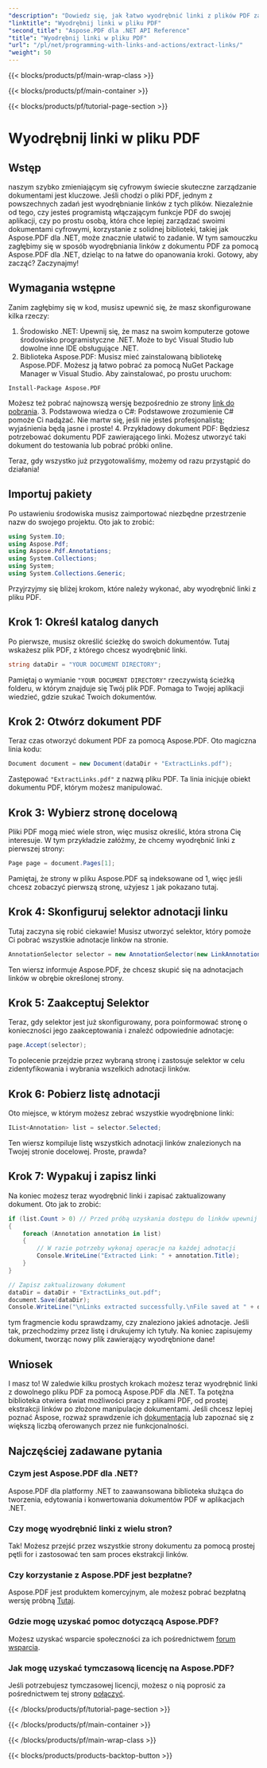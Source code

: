 ```yaml
---
"description": "Dowiedz się, jak łatwo wyodrębnić linki z plików PDF za pomocą Aspose.PDF dla .NET, korzystając z tego samouczka krok po kroku."
"linktitle": "Wyodrębnij linki w pliku PDF"
"second_title": "Aspose.PDF dla .NET API Reference"
"title": "Wyodrębnij linki w pliku PDF"
"url": "/pl/net/programming-with-links-and-actions/extract-links/"
"weight": 50
---
```


{{< blocks/products/pf/main-wrap-class >}}

{{< blocks/products/pf/main-container >}}

{{< blocks/products/pf/tutorial-page-section >}}

# Wyodrębnij linki w pliku PDF

## Wstęp

naszym szybko zmieniającym się cyfrowym świecie skuteczne zarządzanie dokumentami jest kluczowe. Jeśli chodzi o pliki PDF, jednym z powszechnych zadań jest wyodrębnianie linków z tych plików. Niezależnie od tego, czy jesteś programistą włączającym funkcje PDF do swojej aplikacji, czy po prostu osobą, która chce lepiej zarządzać swoimi dokumentami cyfrowymi, korzystanie z solidnej biblioteki, takiej jak Aspose.PDF dla .NET, może znacznie ułatwić to zadanie. W tym samouczku zagłębimy się w sposób wyodrębniania linków z dokumentu PDF za pomocą Aspose.PDF dla .NET, dzieląc to na łatwe do opanowania kroki. Gotowy, aby zacząć? Zaczynajmy!

## Wymagania wstępne

Zanim zagłębimy się w kod, musisz upewnić się, że masz skonfigurowane kilka rzeczy:

1. Środowisko .NET: Upewnij się, że masz na swoim komputerze gotowe środowisko programistyczne .NET. Może to być Visual Studio lub dowolne inne IDE obsługujące .NET.
2. Biblioteka Aspose.PDF: Musisz mieć zainstalowaną bibliotekę Aspose.PDF. Możesz ją łatwo pobrać za pomocą NuGet Package Manager w Visual Studio. Aby zainstalować, po prostu uruchom:
```
Install-Package Aspose.PDF
```
   Możesz też pobrać najnowszą wersję bezpośrednio ze strony [link do pobrania](https://releases.aspose.com/pdf/net/).
3. Podstawowa wiedza o C#: Podstawowe zrozumienie C# pomoże Ci nadążać. Nie martw się, jeśli nie jesteś profesjonalistą; wyjaśnienia będą jasne i proste!
4. Przykładowy dokument PDF: Będziesz potrzebować dokumentu PDF zawierającego linki. Możesz utworzyć taki dokument do testowania lub pobrać próbki online.

Teraz, gdy wszystko już przygotowaliśmy, możemy od razu przystąpić do działania!

## Importuj pakiety

Po ustawieniu środowiska musisz zaimportować niezbędne przestrzenie nazw do swojego projektu. Oto jak to zrobić:

```csharp
using System.IO;
using Aspose.Pdf;
using Aspose.Pdf.Annotations;
using System.Collections;
using System;
using System.Collections.Generic;
```

Przyjrzyjmy się bliżej krokom, które należy wykonać, aby wyodrębnić linki z pliku PDF.

## Krok 1: Określ katalog danych

Po pierwsze, musisz określić ścieżkę do swoich dokumentów. Tutaj wskażesz plik PDF, z którego chcesz wyodrębnić linki. 

```csharp
string dataDir = "YOUR DOCUMENT DIRECTORY";
```

Pamiętaj o wymianie `"YOUR DOCUMENT DIRECTORY"` rzeczywistą ścieżką folderu, w którym znajduje się Twój plik PDF. Pomaga to Twojej aplikacji wiedzieć, gdzie szukać Twoich dokumentów.

## Krok 2: Otwórz dokument PDF

Teraz czas otworzyć dokument PDF za pomocą Aspose.PDF. Oto magiczna linia kodu:

```csharp
Document document = new Document(dataDir + "ExtractLinks.pdf");
```

Zastępować `"ExtractLinks.pdf"` z nazwą pliku PDF. Ta linia inicjuje obiekt dokumentu PDF, którym możesz manipulować.

## Krok 3: Wybierz stronę docelową

Pliki PDF mogą mieć wiele stron, więc musisz określić, która strona Cię interesuje. W tym przykładzie załóżmy, że chcemy wyodrębnić linki z pierwszej strony:

```csharp
Page page = document.Pages[1];
```

Pamiętaj, że strony w pliku Aspose.PDF są indeksowane od 1, więc jeśli chcesz zobaczyć pierwszą stronę, użyjesz `1` jak pokazano tutaj.

## Krok 4: Skonfiguruj selektor adnotacji linku

Tutaj zaczyna się robić ciekawie! Musisz utworzyć selektor, który pomoże Ci pobrać wszystkie adnotacje linków na stronie.

```csharp
AnnotationSelector selector = new AnnotationSelector(new LinkAnnotation(page, Aspose.Pdf.Rectangle.Trivial));
```

Ten wiersz informuje Aspose.PDF, że chcesz skupić się na adnotacjach linków w obrębie określonej strony.

## Krok 5: Zaakceptuj Selektor

Teraz, gdy selektor jest już skonfigurowany, pora poinformować stronę o konieczności jego zaakceptowania i znaleźć odpowiednie adnotacje:

```csharp
page.Accept(selector);
```

To polecenie przejdzie przez wybraną stronę i zastosuje selektor w celu zidentyfikowania i wybrania wszelkich adnotacji linków.

## Krok 6: Pobierz listę adnotacji

Oto miejsce, w którym możesz zebrać wszystkie wyodrębnione linki:

```csharp
IList<Annotation> list = selector.Selected;
```

Ten wiersz kompiluje listę wszystkich adnotacji linków znalezionych na Twojej stronie docelowej. Proste, prawda?

## Krok 7: Wypakuj i zapisz linki

Na koniec możesz teraz wyodrębnić linki i zapisać zaktualizowany dokument. Oto jak to zrobić:

```csharp
if (list.Count > 0) // Przed próbą uzyskania dostępu do linków upewnij się, że są dostępne
{
    foreach (Annotation annotation in list)
    {
        // W razie potrzeby wykonaj operacje na każdej adnotacji
        Console.WriteLine("Extracted Link: " + annotation.Title);
    }
}

// Zapisz zaktualizowany dokument
dataDir = dataDir + "ExtractLinks_out.pdf";
document.Save(dataDir);
Console.WriteLine("\nLinks extracted successfully.\nFile saved at " + dataDir);
```

tym fragmencie kodu sprawdzamy, czy znaleziono jakieś adnotacje. Jeśli tak, przechodzimy przez listę i drukujemy ich tytuły. Na koniec zapisujemy dokument, tworząc nowy plik zawierający wyodrębnione dane!

## Wniosek

I masz to! W zaledwie kilku prostych krokach możesz teraz wyodrębnić linki z dowolnego pliku PDF za pomocą Aspose.PDF dla .NET. Ta potężna biblioteka otwiera świat możliwości pracy z plikami PDF, od prostej ekstrakcji linków po złożone manipulacje dokumentami. Jeśli chcesz lepiej poznać Aspose, rozważ sprawdzenie ich [dokumentacja](https://reference.aspose.com/pdf/net/) lub zapoznać się z większą liczbą oferowanych przez nie funkcjonalności.

## Najczęściej zadawane pytania

### Czym jest Aspose.PDF dla .NET?
Aspose.PDF dla platformy .NET to zaawansowana biblioteka służąca do tworzenia, edytowania i konwertowania dokumentów PDF w aplikacjach .NET.

### Czy mogę wyodrębnić linki z wielu stron?
Tak! Możesz przejść przez wszystkie strony dokumentu za pomocą prostej pętli for i zastosować ten sam proces ekstrakcji linków.

### Czy korzystanie z Aspose.PDF jest bezpłatne?
Aspose.PDF jest produktem komercyjnym, ale możesz pobrać bezpłatną wersję próbną [Tutaj](https://releases.aspose.com/).

### Gdzie mogę uzyskać pomoc dotyczącą Aspose.PDF?
Możesz uzyskać wsparcie społeczności za ich pośrednictwem [forum wsparcia](https://forum.aspose.com/c/pdf/10).

### Jak mogę uzyskać tymczasową licencję na Aspose.PDF?
Jeśli potrzebujesz tymczasowej licencji, możesz o nią poprosić za pośrednictwem tej strony [połączyć](https://purchase.aspose.com/temporary-license/).

{{< /blocks/products/pf/tutorial-page-section >}}

{{< /blocks/products/pf/main-container >}}

{{< /blocks/products/pf/main-wrap-class >}}

{{< blocks/products/products-backtop-button >}}